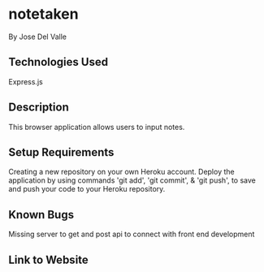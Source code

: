 # notetaken

By Jose Del Valle

## Technologies Used

Express.js

## Description

This browser application allows users to input notes.  

## Setup Requirements

Creating a new repository on your own Heroku account.
Deploy the application by using commands 'git add', 'git commit', & 'git push', to save and push your code to your Heroku repository. 

## Known Bugs

Missing server to get and post api to connect with front end development

## Link to Website